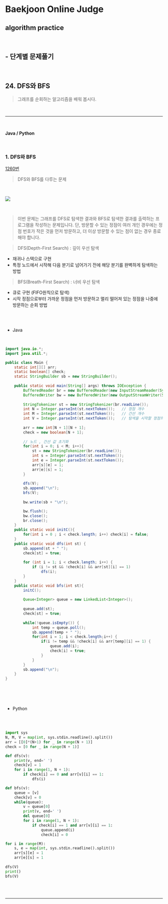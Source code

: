 # Baekjoon Online Judge

## algorithm practice
<br>

## - 단계별 문제풀기
<br>

## 24. DFS와 BFS

> 그래프를 순회하는 알고리즘을 배워 봅시다.

<br>

---

<br>

**Java / Python**

<br>

### 1. DFS와 BFS
[1260번](https://www.acmicpc.net/problem/1260) 
> DFS와 BFS를 다루는 문제

<br>

![](https://images.velog.io/images/jini_eun/post/2c0a8209-0acd-40fe-a8ba-1c72fa3220be/image.png)

<br>

> 이번 문제는 그래프를 DFS로 탐색한 결과와 BFS로 탐색한 결과를 출력하는 프로그램을 작성하는 문제입니다. 단, 방문할 수 있는 정점이 여러 개인 경우에는 정점 번호가 작은 것을 먼저 방문하고, 더 이상 방문할 수 있는 점이 없는 경우 종료해야 합니다.

> DFS(Depth-First Search) : 깊이 우선 탐색
- 재귀나 스택으로 구현
- 특정 노드에서 시작해 다음 분기로 넘어가기 전에 해당 분기를 완벽하게 탐색하는 방법

> BFS(Breath-First Search) : 너비 우선 탐색
- 큐로 구현 (FIFO원칙으로 탐색) 
- 시작 정점으로부터 가까운 정점을 먼저 방문하고 멀리 떨어져 있는 정점을 나중에 방문하는 순회 방법

<br><br>

- Java

<br>

```java
import java.io.*;
import java.util.*;

public class Main {
	static int[][] arr;	
	static boolean[] check;
	static StringBuilder sb = new StringBuilder();
    
	public static void main(String[] args) throws IOException {
		BufferedReader br = new BufferedReader(new InputStreamReader(System.in));
		BufferedWriter bw = new BufferedWriter(new OutputStreamWriter(System.out));
        
		StringTokenizer st = new StringTokenizer(br.readLine());           
		int N = Integer.parseInt(st.nextToken());	// 정점 개수
		int M = Integer.parseInt(st.nextToken());	// 간선 개수       
		int V = Integer.parseInt(st.nextToken());	// 탐색을 시작할 정점의 번호
        
		arr = new int[N + 1][N + 1];      
		check = new boolean[N + 1];
        
		// 노드 , 간선 값 초기화
		for(int i = 0; i < M; i++){
			st = new StringTokenizer(br.readLine()); 
			int s = Integer.parseInt(st.nextToken());
			int e = Integer.parseInt(st.nextToken());
			arr[s][e] = 1;
			arr[e][s] = 1;
		}
        
		dfs(V);
		sb.append("\n");
		bfs(V);
        
		bw.write(sb + "\n");

		bw.flush();
		bw.close();
		br.close();
	}
	public static void initC(){
		for(int i = 0 ; i < check.length; i++) check[i] = false;
	}
	public static void dfs(int st) {
		sb.append(st + " ");
		check[st] = true;
        
		for (int i = 1; i < check.length; i++) {
			if (i != st && !check[i] && arr[st][i] == 1)
				dfs(i);
        }
    }
	public static void bfs(int st){
		initC();
        
		Queue<Integer> queue = new LinkedList<Integer>(); 
		
		queue.add(st);
		check[st] = true;
		
		while(!queue.isEmpty()) {		
			int temp = queue.poll();
			sb.append(temp + " ");
			for(int i = 1; i < check.length;i++) {
				if(i != temp && !check[i] && arr[temp][i] == 1) {
					queue.add(i);
					check[i] = true;
				}
			}
		}
		sb.append("\n");
	}
}
```


<br><br><br>

- Python 

<br><br>

```python
import sys
N, M, V = map(int, sys.stdin.readline().split())
arr = [[0]*(N+1) for _ in range(N + 1)]
check = [0 for _ in range(N + 1)]

def dfs(v):
    print(v, end=' ')
    check[v] = 1
    for i in range(1, N + 1):
        if check[i] == 0 and arr[v][i] == 1:
            dfs(i)

def bfs(v):
    queue = [v]
    check[v] = 0
    while(queue):
        v = queue[0]
        print(v, end=' ')
        del queue[0]
        for i in range(1, N + 1):
            if check[i] == 1 and arr[v][i] == 1:
                queue.append(i)
                check[i] = 0

for i in range(M):
    s, e = map(int, sys.stdin.readline().split())
    arr[s][e] = 1
    arr[e][s] = 1
    
dfs(V)
print()
bfs(V)
```

<br><br>

---

<br>
